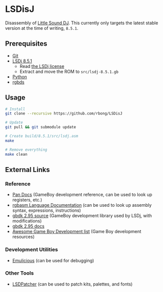# LSDisJ

Disassembly of [Little Sound DJ](https://www.littlesounddj.com/lsd/index.php).
This currently only targets the latest stable version at the time of writing, `8.5.1`.

## Prerequisites

  - [Git](https://git-scm.com/downloads)
  - [LSDj 8.5.1](https://www.littlesounddj.com/lsd/latest/rom_images/stable/lsdj8_5_1-stable.zip)
    - Read [the LSDj license](https://www.littlesounddj.com/lsd/latest/rom_images/LICENSE.txt)
    - Extract and move the ROM to `src/lsdj-8.5.1.gb`
  - [Python](https://www.python.org/)
  - [rgbds](https://github.com/gbdev/rgbds)

## Usage

```bash
# Install
git clone --recursive https://github.com/rbong/LSDisJ

# Update
git pull && git submodule update

# Create build/8.5.1/src/lsdj.asm
make

# Remove everything
make clean
```

## External Links

### Reference

  - [Pan Docs](https://gbdev.io/pandocs/) (GameBoy development reference, can be used to look up registers, etc.)
  - [rgbasm Language Documentation](https://rgbds.gbdev.io/docs/v0.5.1/rgbasm.5) (can be used to look up assembly syntax, expressions, instructions)
  - [gbdk 2.95 source](https://github.com/rbong/gbdk/tree/master/gbdk-2.95) (GameBoy development library used by LSDj, with modifications)
  - [gbdk 2.95 docs](https://rbong.github.io/gbdk/gbdk-doc-2.95/html/index.html)
  - [Awesome Game Boy Development list](https://github.com/gbdev/awesome-gbdev) (Game Boy development resources)

### Development Utilities

  - [Emulicious](https://emulicious.net/) (can be used for debugging)

### Other Tools

  - [LSDPatcher](https://github.com/jkotlinski/lsdpatch) (can be used to patch kits, palettes, and fonts)
